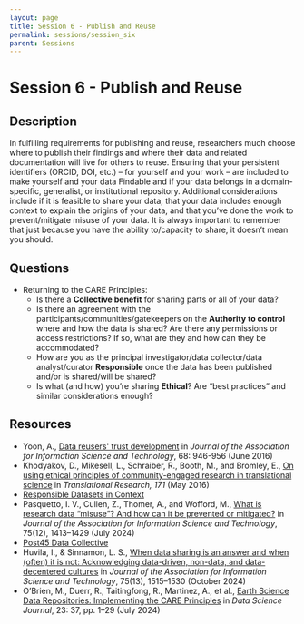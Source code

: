 ```yaml
---
layout: page
title: Session 6 - Publish and Reuse
permalink: sessions/session_six
parent: Sessions
---
```


# Session 6 - Publish and Reuse

## Description

In fulfilling requirements for publishing and reuse, researchers much choose where to publish their findings and where their data and related documentation will live for others to reuse. Ensuring that your persistent identifiers (ORCID, DOI, etc.) – for yourself and your work – are included to make yourself and your data Findable and if your data belongs in a domain-specific, generalist, or institutional repository. Additional considerations include if it is feasible to share your data, that your data includes enough context to explain the origins of your data, and that you’ve done the work to prevent/mitigate misuse of your data. It is always important to remember that just because you have the ability to/capacity to share, it doesn’t mean you should.

## Questions

- Returning to the CARE Principles:
  - Is there a **Collective benefit** for sharing parts or all of your data?
  - Is there an agreement with the participants/communities/gatekeepers on the **Authority to control** where and how the data is shared? Are there any permissions or access restrictions? If so, what are they and how can they be accommodated?
  - How are you as the principal investigator/data collector/data analyst/curator **Responsible** once the data has been published and/or is shared/will be shared?
  - Is what (and how) you’re sharing **Ethical**? Are “best practices” and similar considerations enough?
 
## Resources

- Yoon, A., [Data reusers' trust development](https://doi.org/10.1002/asi.23730) in *Journal of the Association for Information Science and Technology*, 68: 946-956 (June 2016)
- Khodyakov, D., Mikesell, L., Schraiber, R., Booth, M., and Bromley, E., [On using ethical principles of community-engaged research in translational science](https://doi.org/10.1016/j.trsl.2015.12.008) in *Translational Research, 171* (May 2016)
- [Responsible Datasets in Context](https://www.responsible-datasets-in-context.com/)
- Pasquetto, I. V., Cullen, Z., Thomer, A., and Wofford, M., [What is research data “misuse”? And how can it be prevented or mitigated?](https://doi.org/10.1002/asi.24944) in *Journal of the Association for Information Science and Technology*, 75(12), 1413–1429 (July 2024)
- [Post45 Data Collective](https://data.post45.org/)
- Huvila, I., & Sinnamon, L. S., [When data sharing is an answer and when (often) it is not: Acknowledging data-driven, non-data, and data-decentered cultures](https://doi.org/10.1002/asi.24957) in *Journal of the Association for Information Science and Technology*, 75(13), 1515–1530 (October 2024)
- O’Brien, M., Duerr, R., Taitingfong, R., Martinez, A., et al., [Earth Science Data Repositories: Implementing the CARE Principles](https://datascience.codata.org/articles/10.5334/dsj-2024-037) in *Data Science Journal*, 23: 37, pp. 1–29 (July 2024) 
